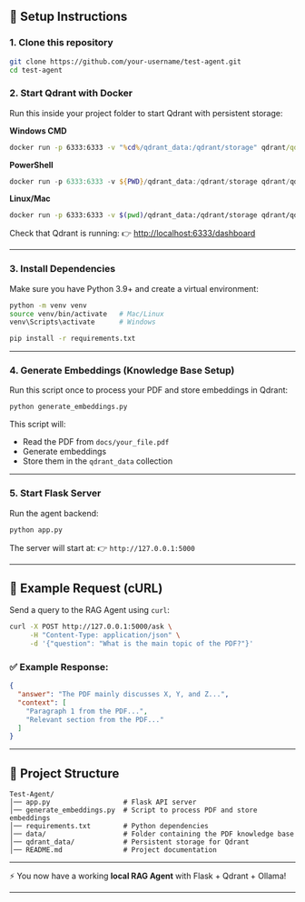 ## 🚀 Setup Instructions

### 1. Clone this repository

```bash
git clone https://github.com/your-username/test-agent.git
cd test-agent
```

### 2. Start Qdrant with Docker

Run this inside your project folder to start Qdrant with persistent storage:

**Windows CMD**

```cmd
docker run -p 6333:6333 -v "%cd%/qdrant_data:/qdrant/storage" qdrant/qdrant
```

**PowerShell**

```powershell
docker run -p 6333:6333 -v ${PWD}/qdrant_data:/qdrant/storage qdrant/qdrant
```

**Linux/Mac**

```bash
docker run -p 6333:6333 -v $(pwd)/qdrant_data:/qdrant/storage qdrant/qdrant
```

Check that Qdrant is running:
👉 [http://localhost:6333/dashboard](http://localhost:6333/dashboard)

---

### 3. Install Dependencies

Make sure you have Python 3.9+ and create a virtual environment:

```bash
python -m venv venv
source venv/bin/activate   # Mac/Linux
venv\Scripts\activate      # Windows

pip install -r requirements.txt
```

---

### 4. Generate Embeddings (Knowledge Base Setup)

Run this script once to process your PDF and store embeddings in Qdrant:

```bash
python generate_embeddings.py
```

This script will:

* Read the PDF from `docs/your_file.pdf`
* Generate embeddings
* Store them in the `qdrant_data` collection

---

### 5. Start Flask Server

Run the agent backend:

```bash
python app.py
```

The server will start at:
👉 `http://127.0.0.1:5000`

---

## 🔎 Example Request (cURL)

Send a query to the RAG Agent using `curl`:

```bash
curl -X POST http://127.0.0.1:5000/ask \
     -H "Content-Type: application/json" \
     -d '{"question": "What is the main topic of the PDF?"}'
```

### ✅ Example Response:

```json
{
  "answer": "The PDF mainly discusses X, Y, and Z...",
  "context": [
    "Paragraph 1 from the PDF...",
    "Relevant section from the PDF..."
  ]
}
```

---

## 📂 Project Structure

```
Test-Agent/
│── app.py                  # Flask API server
│── generate_embeddings.py  # Script to process PDF and store embeddings
│── requirements.txt        # Python dependencies
│── data/                   # Folder containing the PDF knowledge base
│── qdrant_data/            # Persistent storage for Qdrant
│── README.md               # Project documentation
```

---

⚡ You now have a working **local RAG Agent** with Flask + Qdrant + Ollama!

---
